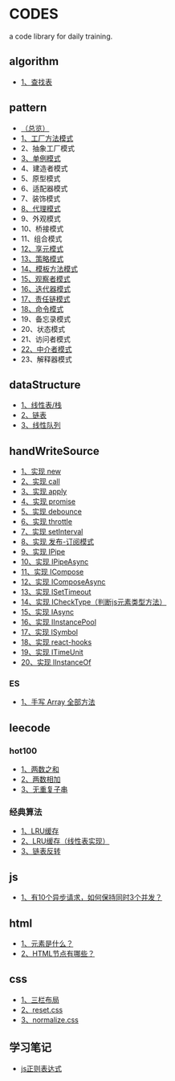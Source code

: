 # CODES
a code library for daily training.

## algorithm
- [1、查找表](./algorithm/1.lookTable.js)

## pattern
- [（总览）](./pattern/README.md)
- [1、工厂方法模式](./pattern/1.1.factory.js)
- 2、抽象工厂模式
- [3、单例模式](./pattern/1.3.single.js)
- 4、建造者模式
- 5、原型模式
- 6、适配器模式
- 7、装饰模式
- [8、代理模式](./pattern/2.3.proxy.js)
- 9、外观模式
- 10、桥接模式
- 11、组合模式
- [12、享元模式](./pattern/2.7.fly-weight.js)
- [13、策略模式](./pattern/3.1.strategy.js)
- [14、模板方法模式](./pattern/3.2.template.js)
- [15、观察者模式](./pattern/3.3.observer.js)
- [16、迭代器模式](./pattern/3.4.iterator.js)
- [17、责任链模式](./pattern/3.5.chain.js)
- [18、命令模式](./pattern/3.6.command.js)
- 19、备忘录模式
- 20、状态模式
- 21、访问者模式
- [22、中介者模式](./pattern/3.10.middle.js)
- 23、解释器模式
## dataStructure
- [1、线性表/栈](./dataStructure/List.js)
- [2、链表](./dataStructure/NodeList.js)
- [3、线性队列](./dataStructure/Queue.js)

## handWriteSource
- [1、实现 new](./handWriteSource/INew.js)
- [2、实现 call](./handWriteSource/ICall.js)
- [3、实现 apply](./handWriteSource/IApply.js)
- [4、实现 promise](./handWriteSource/IPromise.js)
- [5、实现 debounce](./handWriteSource/IDebounce.js)
- [6、实现 throttle](./handWriteSource/IThrottle.js)
- [7、实现 setInterval](./handWriteSource/ISetInterval.js)
- [8、实现 发布-订阅模式](./handWriteSource/IObserver.js)
- [9、实现 IPipe](./handWriteSource/IPipe.js)
- [10、实现 IPipeAsync](./handWriteSource/IPipeAsync.js)
- [11、实现 ICompose](./handWriteSource/IPipeAsync.js)
- [12、实现 IComposeAsync](./handWriteSource/IPipeAsync.js)
- [13、实现 ISetTimeout](./handWriteSource/ISetTimeout.js)
- [14、实现 ICheckType（判断js元素类型方法）](./handWriteSource/ICheckType.js)
- [15、实现 IAsync](./handWriteSource/IAsync.js)
- [16、实现 IInstancePool](./handWriteSource/IInstancePool.js)
- [17、实现 ISymbol](./handWriteSource/IInstancePool.js)
- [18、实现 react-hooks](./handWriteSource/react-hooks/)
- [19、实现 ITimeUnit](./handWriteSource/ITimeUnit.js)
- [20、实现 IInstanceOf](./handWriteSource/IInstanceOf.js)

### ES
- [1、手写 Array 全部方法](./handWriteSource//ES/Array.js)

## leecode
### hot100
- [1、两数之和](./leecode/hot100/1_twoSum.js)
- [2、两数相加](./leecode/hot100/2_addTwoNums.js)
- [3、无重复子串](./leecode/hot100/3_lengthOfLongestSubstring.js)

### 经典算法
- [1、LRU缓存](./leecode/1.LRU.js)
- [2、LRU缓存（线性表实现）](./leecode/2.LRU-list.js)
- [3、链表反转](./leecode/3.链表反转.js)
## js
- [1、有10个异步请求，如何保持同时3个并发？](./js/q1.js)

## html
- [1、元素是什么？](./html/元素是什么？.md)
- [2、HTML节点有哪些？](./html/HTML节点有哪些？.md)

## css
- [1、三栏布局](./css/%E4%B8%89%E6%A0%8F%E5%B8%83%E5%B1%80.html)
- [2、reset.css](./css/reset.css)
- [3、normalize.css](./css/normalize.css)

## 学习笔记
- [js正则表达式](./study-notebook/2.js正则表达式.md)